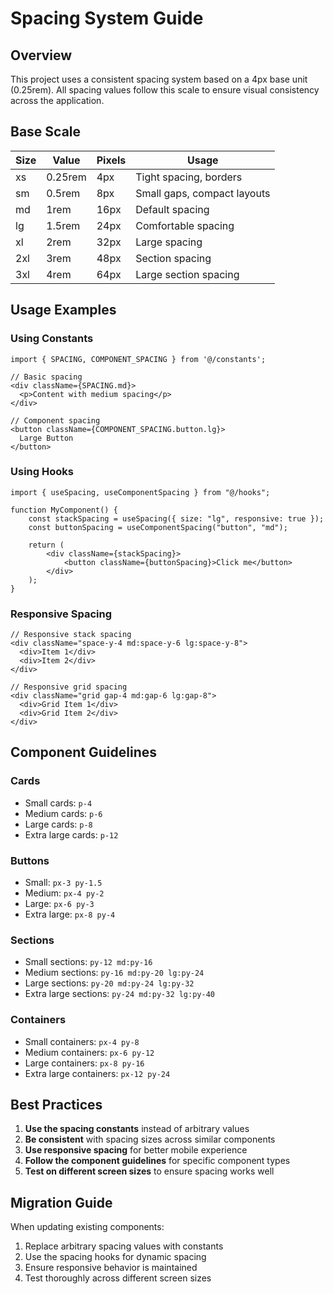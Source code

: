 # Spacing System Guide

## Overview

This project uses a consistent spacing system based on a 4px base unit (0.25rem). All spacing values follow this scale to ensure visual consistency across the application.

## Base Scale

| Size | Value   | Pixels | Usage                       |
| ---- | ------- | ------ | --------------------------- |
| xs   | 0.25rem | 4px    | Tight spacing, borders      |
| sm   | 0.5rem  | 8px    | Small gaps, compact layouts |
| md   | 1rem    | 16px   | Default spacing             |
| lg   | 1.5rem  | 24px   | Comfortable spacing         |
| xl   | 2rem    | 32px   | Large spacing               |
| 2xl  | 3rem    | 48px   | Section spacing             |
| 3xl  | 4rem    | 64px   | Large section spacing       |

## Usage Examples

### Using Constants

```tsx
import { SPACING, COMPONENT_SPACING } from '@/constants';

// Basic spacing
<div className={SPACING.md}>
  <p>Content with medium spacing</p>
</div>

// Component spacing
<button className={COMPONENT_SPACING.button.lg}>
  Large Button
</button>
```

### Using Hooks

```tsx
import { useSpacing, useComponentSpacing } from "@/hooks";

function MyComponent() {
    const stackSpacing = useSpacing({ size: "lg", responsive: true });
    const buttonSpacing = useComponentSpacing("button", "md");

    return (
        <div className={stackSpacing}>
            <button className={buttonSpacing}>Click me</button>
        </div>
    );
}
```

### Responsive Spacing

```tsx
// Responsive stack spacing
<div className="space-y-4 md:space-y-6 lg:space-y-8">
  <div>Item 1</div>
  <div>Item 2</div>
</div>

// Responsive grid spacing
<div className="grid gap-4 md:gap-6 lg:gap-8">
  <div>Grid Item 1</div>
  <div>Grid Item 2</div>
</div>
```

## Component Guidelines

### Cards

- Small cards: `p-4`
- Medium cards: `p-6`
- Large cards: `p-8`
- Extra large cards: `p-12`

### Buttons

- Small: `px-3 py-1.5`
- Medium: `px-4 py-2`
- Large: `px-6 py-3`
- Extra large: `px-8 py-4`

### Sections

- Small sections: `py-12 md:py-16`
- Medium sections: `py-16 md:py-20 lg:py-24`
- Large sections: `py-20 md:py-24 lg:py-32`
- Extra large sections: `py-24 md:py-32 lg:py-40`

### Containers

- Small containers: `px-4 py-8`
- Medium containers: `px-6 py-12`
- Large containers: `px-8 py-16`
- Extra large containers: `px-12 py-24`

## Best Practices

1. **Use the spacing constants** instead of arbitrary values
2. **Be consistent** with spacing sizes across similar components
3. **Use responsive spacing** for better mobile experience
4. **Follow the component guidelines** for specific component types
5. **Test on different screen sizes** to ensure spacing works well

## Migration Guide

When updating existing components:

1. Replace arbitrary spacing values with constants
2. Use the spacing hooks for dynamic spacing
3. Ensure responsive behavior is maintained
4. Test thoroughly across different screen sizes
